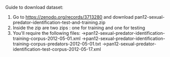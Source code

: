 Guide to download dataset:
1. Go to https://zenodo.org/records/3713280 and download  pan12-sexual-predator-identification-test-and-training.zip
2. Inside the zip are two zips : one for training and one for testing
3. You'll require the following files:
   ->pan12-sexual-predator-identification-training-corpus-2012-05-01.xml
   ->pan12-sexual-predator-identification-training-corpus-predators-2012-05-01.txt
   ->pan12-sexual-predator-identification-test-corpus-2012-05-17.xml
